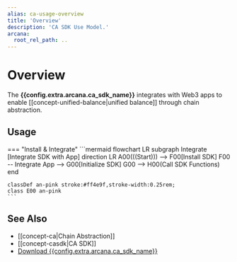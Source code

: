 ```yaml
---
alias: ca-usage-overview
title: 'Overview'
description: 'CA SDK Use Model.'
arcana:
  root_rel_path: ..
---
```


# Overview

The **{{config.extra.arcana.ca_sdk_name}}** integrates with Web3 apps to enable [[concept-unified-balance|unified balance]] through chain abstraction. 

## Usage

=== "Install & Integrate"
    ```mermaid
    flowchart LR
        subgraph Integrate [Integrate SDK with App]
        direction LR
          A00(((Start))) --> F00[Install SDK]
          F00 -- Integrate App --> G00[Initialize SDK]
          G00 --> H00(Call SDK Functions)
        end

    classDef an-pink stroke:#ff4e9f,stroke-width:0.25rem;
    class E00 an-pink
    ```

## See Also

* [[concept-ca|Chain Abstraction]]
* [[concept-casdk|CA SDK]]
* [Download {{config.extra.arcana.ca_sdk_name}}]({{config.extra.arcana.ca_sdk_download_url}})
